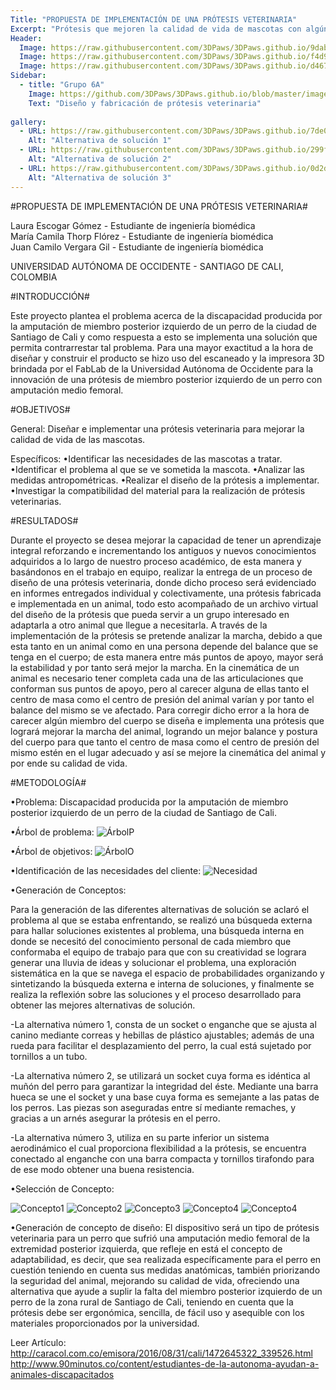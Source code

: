 ```yaml
---
Title: "PROPUESTA DE IMPLEMENTACIÓN DE UNA PRÓTESIS VETERINARIA"
Excerpt: "Prótesis que mejoren la calidad de vida de mascotas con algún tipo de deformación, pérdida total o parcial de uno de sus miembros"
Header:
  Image: https://raw.githubusercontent.com/3DPaws/3DPaws.github.io/9dab74f4934a691be452a82a368cefdd4fe6569f/images/DSC01226.jpg
  Image: https://raw.githubusercontent.com/3DPaws/3DPaws.github.io/f4d9be0fa84f53dc8710d1444ffc702b306d234c/images/DSC01225.jpg
  Image: https://raw.githubusercontent.com/3DPaws/3DPaws.github.io/d46703acad5a07cb5af5d24b1a4e16ddfcf11840/images/DSC01220.jpg
Sidebar:
  - title: "Grupo 6A"
    Image: https://github.com/3DPaws/3DPaws.github.io/blob/master/images/DSC01228.jpg?raw=true
    Text: "Diseño y fabricación de prótesis veterinaria"
  
gallery:
  - URL: https://raw.githubusercontent.com/3DPaws/3DPaws.github.io/7de08c026071bc5f94735308b53e2577442581b2/images/vfwefwfw.jpg
    Alt: "Alternativa de solución 1"
  - URL: https://raw.githubusercontent.com/3DPaws/3DPaws.github.io/299ffe7633b2dc9fffd664e77df7b7d9ebaf2104/images/wefwefwefwq.jpg
    Alt: "Alternativa de solución 2"
  - URL: https://raw.githubusercontent.com/3DPaws/3DPaws.github.io/0d2db8d43e214b7ee1ddbbcd60d03beb9d5b153b/images/xswdewdqe.jpg
    Alt: "Alternativa de solución 3"
---
```


#PROPUESTA DE IMPLEMENTACIÓN DE UNA PRÓTESIS VETERINARIA#

Laura Escogar Gómez - Estudiante de ingeniería biomédica                                                                              
María Camila Thorp Flórez - Estudiante de ingeniería biomédica                                                                     
Juan Camilo Vergara Gil - Estudiante de ingeniería biomédica

UNIVERSIDAD AUTÓNOMA DE OCCIDENTE - SANTIAGO DE CALI, COLOMBIA

#INTRODUCCIÓN#

Este proyecto plantea el problema acerca de la discapacidad producida por la amputación de miembro posterior izquierdo de un perro de la ciudad de Santiago de Cali y como respuesta a esto se implementa una solución que permita contrarrestar tal problema. Para una mayor exactitud a la hora de diseñar y construir el producto se hizo uso del escaneado y la impresora 3D brindada por el FabLab de la Universidad Autónoma de Occidente para la innovación de una prótesis de miembro posterior izquierdo de un perro con amputación medio femoral.

#OBJETIVOS#

General: 
Diseñar e implementar una prótesis veterinaria para mejorar la calidad de vida de las mascotas.

Específicos:
•Identificar las necesidades de las mascotas a tratar.
•Identificar el problema al que se ve sometida la mascota.
•Analizar las medidas antropométricas.
•Realizar el diseño de la prótesis a implementar.
•Investigar la compatibilidad del material para la realización de prótesis veterinarias.

#RESULTADOS#

Durante el proyecto se desea mejorar la capacidad de tener un aprendizaje integral reforzando e incrementando los antiguos y nuevos conocimientos adquiridos a lo largo de nuestro proceso académico, de esta manera y basándonos en el trabajo en equipo, realizar la entrega de un proceso de diseño de una prótesis veterinaria, donde dicho proceso será evidenciado en informes entregados individual y colectivamente, una prótesis fabricada e implementada en un animal, todo esto acompañado de un archivo virtual del diseño de la prótesis que pueda servir a un grupo interesado en adaptarla a otro animal que llegue a necesitarla.
A través de la implementación de la prótesis se pretende analizar la marcha, debido a que esta tanto en un animal como en una persona depende del balance que se tenga en el cuerpo; de esta manera entre más puntos de apoyo, mayor será la estabilidad y por tanto  será mejor la marcha. En la cinemática de un animal es necesario tener completa cada una de las articulaciones que conforman sus puntos de apoyo, pero al carecer alguna de ellas tanto el centro de masa como el centro de presión del animal varían y por tanto el balance del mismo se ve afectado. Para corregir dicho error a la hora de carecer algún miembro del cuerpo se diseña e implementa una prótesis que logrará mejorar la marcha del animal, logrando un mejor balance y postura del cuerpo para que tanto el centro de masa como el centro de presión del mismo estén en el lugar adecuado y así se mejore la cinemática del animal y por ende su calidad de vida.

#METODOLOGÍA#

•Problema:
Discapacidad producida por la amputación de miembro posterior izquierdo de un perro de la ciudad de Santiago de Cali.

•Árbol de problema:
![ÁrbolP](https://raw.githubusercontent.com/3DPaws/3DPaws.github.io/2ab969f0112f6af73a8aa6277afe523cd8a8e2e3/images/IJDISNCUQBDYQS.jpg)

•Árbol de objetivos:
![ÁrbolO](https://raw.githubusercontent.com/3DPaws/3DPaws.github.io/f06d7c6b8f6bc7407738e2c430fee2e54c1365db/images/OBJETIVO.png)

•Identificación de las necesidades del cliente:
![Necesidad](https://raw.githubusercontent.com/3DPaws/3DPaws.github.io/f37c3dac7554ed2c52a8d9ba3867d13ad1d25305/images/Necesidad.JPG)

•Generación de Conceptos:

Para la generación de las diferentes alternativas de solución se aclaró el problema al que se estaba enfrentando, se realizó una búsqueda externa para hallar soluciones existentes al problema, una búsqueda interna en donde se necesitó del conocimiento personal de cada miembro que conformaba el equipo de trabajo para que con su creatividad se lograra generar una lluvia de ideas y solucionar el problema, una exploración sistemática en la que se navega el espacio de probabilidades organizando y sintetizando la búsqueda externa e interna de soluciones, y finalmente se realiza la reflexión sobre las soluciones y el proceso desarrollado para obtener las mejores alternativas de solución. 
  
  -La alternativa número 1, consta de un socket o enganche que se ajusta al canino mediante correas y hebillas de plástico ajustables; además de una rueda para facilitar el desplazamiento del perro, la cual está sujetado por tornillos a un tubo.
  
  -La alternativa número 2, se utilizará un socket cuya forma es idéntica al muñón del perro para garantizar la integridad del éste. Mediante una barra hueca se une el socket y una base cuya forma es semejante a las patas de los perros. Las piezas son aseguradas entre sí mediante remaches, y gracias a un arnés asegurar la prótesis en el perro.
  
  -La alternativa número 3, utiliza en su parte inferior un sistema aerodinámico el cual proporciona flexibilidad a la prótesis, se encuentra  conectado al enganche con una barra compacta y tornillos tirafondo para de ese modo obtener una buena resistencia.
	


•Selección de Concepto:

![Concepto1](https://raw.githubusercontent.com/3DPaws/3DPaws.github.io/366a537078c5b9d282bcc8bd519508a1f4905299/images/Capturaefw.JPG)
![Concepto2](https://raw.githubusercontent.com/3DPaws/3DPaws.github.io/990ea7e2be848e19829eb4d7237660ff8b0a1a5a/images/Foto1.jpg)
![Concepto3](https://raw.githubusercontent.com/3DPaws/3DPaws.github.io/3ca468b7eee37a6a098b26e3fa797166a5075dc2/images/Foto2.jpg)
![Concepto4](https://raw.githubusercontent.com/3DPaws/3DPaws.github.io/54aa0b1f307162022d542253235c7d02d8c6cb1d/images/Foto4.jpg)
![Concepto4](https://raw.githubusercontent.com/3DPaws/3DPaws.github.io/a4e9a150aca563215f5353cc7ad1a76af4b9c950/images/DSC01237.jpg)

•Generación de concepto de diseño:
El dispositivo será un tipo de prótesis veterinaria para un perro que sufrió una amputación medio femoral de la extremidad posterior izquierda, que refleje en está el concepto de adaptabilidad, es decir, que sea realizada específicamente para el perro en cuestión teniendo en cuenta sus medidas anatómicas, también priorizando la seguridad del animal, mejorando su calidad de vida, ofreciendo una alternativa que ayude a suplir la falta del miembro posterior izquierdo de un perro de la zona rural de Santiago de Cali, teniendo en cuenta que la prótesis debe ser ergonómica, sencilla, de fácil uso y asequible con los materiales proporcionados por la universidad.

Leer Artículo:
http://caracol.com.co/emisora/2016/08/31/cali/1472645322_339526.html
http://www.90minutos.co/content/estudiantes-de-la-autonoma-ayudan-a-animales-discapacitados
